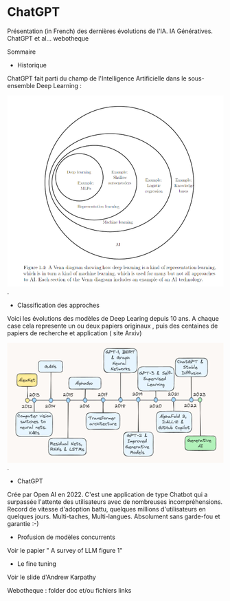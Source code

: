 # ChatGPT
Présentation (in French) des dernières évolutions de l'IA. IA Génératives. ChatGPT et al... webotheque

Sommaire
* Historique

ChatGPT fait parti du champ de l'Intelligence Artificielle dans le sous-ensemble Deep Learning :

![IA vue ensembliste](img/DeepLearning2IA.png "Vue ensembliste des categories d'IA").

* Classification des approches

Voici les évolutions des modèles de Deep Learing depuis 10 ans. A chaque case cela represente un ou deux papiers originaux , puis des centaines de papiers de recherche et application ( site Arxiv)

![10 ans de Deep Learning](img/10yOfAI.png "Dix ans de Deep Learning").
 * ChatGPT

Crée par Open AI en 2022. C'est une application de type Chatbot qui a surpassée l'attente des utilisateurs avec de nombreuses incompréhensions. Record de vitesse d'adoption battu, quelques millions d'utilisateurs en quelques jours. Multi-taches, Multi-langues. Absolument sans garde-fou et garantie :-)

 * Profusion de modèles concurrents

Voir le papier " A survey of LLM figure 1"

 * Le fine tuning

Voir le slide d'Andrew Karpathy

 
 Webotheque : folder doc et/ou fichiers links
 
